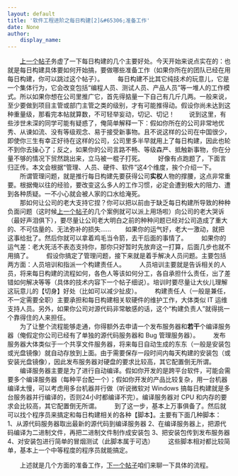 ```yaml
---
layout: default
title: '软件工程进阶之每日构建[2]&#65306;准备工作'
date: None
author:
    display_name: 
---
```


　　[上一个帖子](https://program-think.blogspot.com/2009/02/daily-build-1-advantage.html)务虚了一下每日构建的几个主要好处。今天开始来说点实在的：也就是每日构建具体要如何开始搞，要做哪些准备工作（如果你所在的团队已经在用每日构建，你可以跳过这个帖子）。 　　每日构建不比其它纯技术的玩意儿，它是一个集体行为，它会改变包括“编程人员、测试人员、产品人员”等一堆人的工作模式。所以如果你想在公司里推广它，首先得掂量一下自己有几斤几两。一般来说，至少要做到项目主管或部门主管之类的级别，才有可能推得动。假设你尚未达到这种重量级，那看完本帖就算数，不可轻举妄动，切记、切记！ 　　说到这里，有些涉世未深的同学可能有疑惑了，俺简单解释一下：假如你所在的公司非常地优秀、从谏如流、没有等级观念、易于接受新事物。且不说这样的公司在中国很少，即使你三生有幸正好待在这样的公司，公司里多半早就用上了每日构建，因此也轮不到你去操心了；反之，如果你的公司言路不畅、等级森严、抵触新事物，你在分量不够的情况下贸然跳出来，立马被一棍子打死。 　　好像有点跑题了，下面言归正传。本文会根据“管理、人员、硬件、软件”这4个维度，挨个介绍一下。  
　　所谓管理问题，就是推行每日构建先要获得公司**实权**人物的撑腰，这点非常重要。根据俺以往的经验，要改变这么多人的工作习惯，必定会遭到极大的阻力、遭到各种质疑。一不小心就会被人家的口水给淹死。  
　　那如何让公司的老大支持它捏？你可以把以前由于缺乏每日构建所导致的种种负面问题（这时候[上一个帖子](https://program-think.blogspot.com/2009/02/daily-build-1-advantage.html)的几个案例就可以派上用场啦）向公司的老大哭诉（最好声泪俱下），要尽量让公司老大明白之前的种种问题已经对公司造成了重大的、不可估量的、无法弥补的损失...... 　　如果你的运气好，老大一激动，就把这事给批了。然后你就可以拿着鸡毛当令箭，去干后面的事情了。 　　如果你的运气差：老大死活不表态支持你，那你只好暂时先放弃这一打算，后面几步也就不用搞了。 　　假设你搞定了管理问题，接下来就是着手解决人员问题。主要包括两方面：人员培训和指派一个构建责任人。 　　人员培训主要就是告诉相关的人员，将来每日构建的流程如何，各色人等该如何分工，各自承担什么责任，出了差错如何解决等等（具体的技术内容下一个帖子细说）。培训时要尽量让大伙儿理解这玩意儿的【切身】好处（比如可以减少扯皮）。 　　构建责任人（一般是兼任，不一定需要全职）主要承担和每日构建相关软硬件的维护工作，大体类似 IT 运维支持人员。另外，如果你公司对源代码非常敏感的话，这个“构建负责人”就得挑一个靠得住的人来担任。  
　　为了让整个流程能够走通，你得额外去申请一个发布服务器和**若干**个编译服务器（俺假定你公司已经有了单独的源代码服务器和 Bug 管理服务器）。 　　发布服务器大体类似于一个共享文件服务器，将来每日自动生成的东东（一般是安装包或光盘镜像）就自动存放到上面。由于需要保存一段时间内每天构建的安装包（或安装光盘镜像），因此发布服务器对硬盘的要求比较高，其它配置倒无所谓。 　　编译服务器主要是为了进行自动编译。假如你开发的是跨平台软件，可能会需要多个编译服务器（每种平台配一个）；假如你开发的产品比较复杂，用一台机器编译太慢，可以考虑用多台机器并行做（听说微软对 Windows 搞每日构建就是多台服务器并行编译的，否则24小时都编译不完）。编译服务器对 CPU 和内存的要求会比较高，其它配置倒无所谓。 　　到了这一步，基本上万事俱备了。然后就可以找个程序员来搞定和每日构建相关的各种【脚本】。主要有下面几种脚本： 1、从源代码服务器取出最新的源代码到编译服务器 2、在编译服务器上，把源代码编译为二进制文件，再把二进制文件制作成安装包 3、把安装包传到发布服务器 4、对安装包进行简单的冒烟测试（此脚本属于可选） 　　这些脚本相对都比较简单，基本上一个中等程度的程序员就能搞定。

　　上述就是几个方面的准备工作，[下一个帖子](https://program-think.blogspot.com/2009/02/daily-build-3-proces.html)咱们来聊一下具体的流程。

